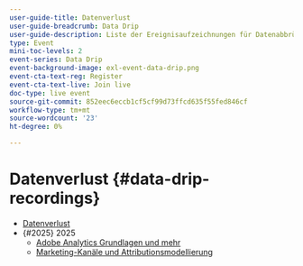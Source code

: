 ```yaml
---
user-guide-title: Datenverlust
user-guide-breadcrumb: Data Drip
user-guide-description: Liste der Ereignisaufzeichnungen für Datenabbrüche
type: Event
mini-toc-levels: 2
event-series: Data Drip
event-background-image: exl-event-data-drip.png
event-cta-text-reg: Register
event-cta-text-live: Join live
doc-type: live event
source-git-commit: 852eec6eccb1cf5cf99d73ffcd635f55fed846cf
workflow-type: tm+mt
source-wordcount: '23'
ht-degree: 0%

---
```



# Datenverlust {#data-drip-recordings}

+ [Datenverlust](overview.md)
+ {#2025} 2025
   + [Adobe Analytics Grundlagen und mehr](2025/adobe-analytics-basics-beyond.md)
   + [Marketing-Kanäle und Attributionsmodellierung](2025/marketing-channel-attribution-modeling.md)

